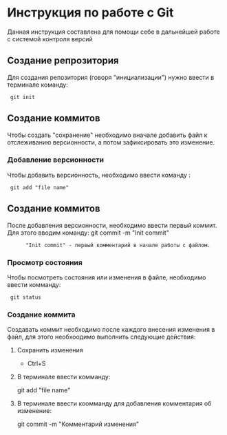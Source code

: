 # Инструкция по работе с Git

Данная инструкция составлена для помощи себе в дальнейшей работе с системой контроля версий

## Создание репрозитория

Для создания репозитория (говоря "инициализации") нужно ввести в терминале команду:

     git init

## Создание коммитов

Чтобы создать "сохранение" необходимо вначале добавить файл к отслеживанию версионности, а потом зафиксировать это изменение.

### Добавление версионности

Чтобы добавить версионность, необходимо ввести команду :

     git add "file name"

## Создание коммитов

После добавления версионности, необходимо ввести первый коммит. Для этого вводим команду:
     git commit -m "Init commit" 

          "Init commit" - первый комментарий в начале работы с файлом.

### Просмотр состояния

Чтобы посмотреть состояния или изменения в файле, необходимо ввести комманду:

     git status

### Создание коммита

Создавать коммит необходимо после каждого внесения изменения в файл, для этого необхоодимо выполнить следующие действия:
1. Сохранить изменения 
     * Ctrl+S
2. В терминале ввести комманду:

     git add "file name"
3. В терминале ввести коомманду для добавления комментария об изменение:

     git commit -m "Комментарий изменения"
     
